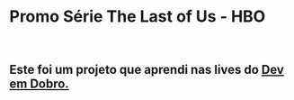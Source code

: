 <h1>Promo Série The Last of Us - HBO </h1>
<br>
<h2>Este foi um projeto que aprendi nas lives do <a href="https://devemdobro.com">Dev em Dobro.</a></h2>
